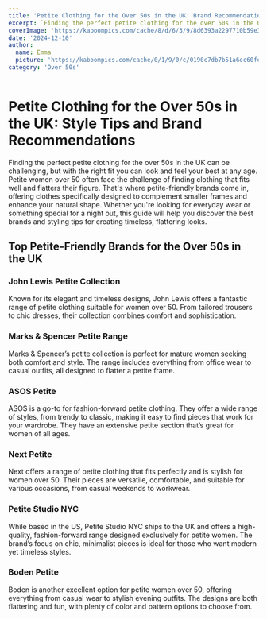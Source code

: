 ```yaml
---
title: 'Petite Clothing for the Over 50s in the UK: Brand Recommendations'
excerpt: `Finding the perfect petite clothing for the over 50s in the UK can be challenging, but with the right fit you can look and feel your best at any age.`
coverImage: 'https://kaboompics.com/cache/8/d/6/3/9/8d6393a2297710b59e35b591db47b7e8e171fa2a.jpeg'
date: '2024-12-10'
author:
  name: Emma
  picture: 'https://kaboompics.com/cache/0/1/9/0/c/0190c7db7b51a6ec60feeb4eef04158804a34080.jpeg'
category: 'Over 50s'
---
```


# Petite Clothing for the Over 50s in the UK: Style Tips and Brand Recommendations

Finding the perfect petite clothing for the over 50s in the UK can be challenging, but with the right fit you can look and feel your best at any age. Petite women over 50 often face the challenge of finding clothing that fits well and flatters their figure. That's where petite-friendly brands come in, offering clothes specifically designed to complement smaller frames and enhance your natural shape. Whether you're looking for everyday wear or something special for a night out, this guide will help you discover the best brands and styling tips for creating timeless, flattering looks.

## Top Petite-Friendly Brands for the Over 50s in the UK

### John Lewis Petite Collection
Known for its elegant and timeless designs, John Lewis offers a fantastic range of petite clothing suitable for women over 50. From tailored trousers to chic dresses, their collection combines comfort and sophistication.

### Marks & Spencer Petite Range
Marks & Spencer’s petite collection is perfect for mature women seeking both comfort and style. The range includes everything from office wear to casual outfits, all designed to flatter a petite frame.

### ASOS Petite
ASOS is a go-to for fashion-forward petite clothing. They offer a wide range of styles, from trendy to classic, making it easy to find pieces that work for your wardrobe. They have an extensive petite section that’s great for women of all ages.

### Next Petite
Next offers a range of petite clothing that fits perfectly and is stylish for women over 50. Their pieces are versatile, comfortable, and suitable for various occasions, from casual weekends to workwear.

### Petite Studio NYC
While based in the US, Petite Studio NYC ships to the UK and offers a high-quality, fashion-forward range designed exclusively for petite women. The brand’s focus on chic, minimalist pieces is ideal for those who want modern yet timeless styles.

### Boden Petite
Boden is another excellent option for petite women over 50, offering everything from casual wear to stylish evening outfits. The designs are both flattering and fun, with plenty of color and pattern options to choose from.

